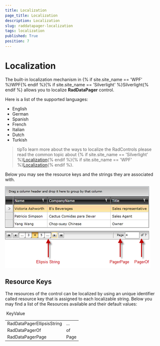 ```yaml
---
title: Localization
page_title: Localization
description: Localization
slug: raddatapager-localization
tags: localization
published: True
position: 7
---
```


# Localization


The built-in localization mechanism in {% if site.site_name == 'WPF' %}WPF{% endif %}{% if site.site_name == 'Silverlight' %}Silverlight{% endif %} allows you to localize __RadDataPager__ control.      

Here is a list of the supported languages:
      
* English            
* German          
* Spanish           
* French
* Italian              
* Dutch             
* Turkish   

>tipTo learn more about the ways to localize the RadControls please read the common topic about   {% if site.site_name == 'Silverlight' %}[Localization](http://www.telerik.com/help/silverlight/common-localization.html){% endif %}{% if site.site_name == 'WPF' %}[Localization](http://www.telerik.com/help/wpf/common-localization.html){% endif %}.

Below you may see the resource keys and the strings they are associated with.

![](images/RadDataPager_Localization.png)

## Resource Keys

The resources of the control can be localized by using an unique identifier called resource key that is assigned to each localizable string. Below you may find a list of the Resources available and their default values:


<table> <tr>KeyValue</tr><tr><td>RadDataPagerEllipsisString</td><td>...</td></tr><tr><td>RadDataPagerOf</td><td>of</td></tr><tr><td>RadDataPagerPage</td><td>Page</td></tr></table>
